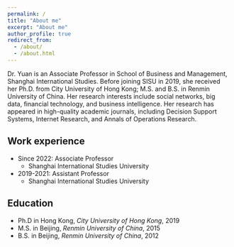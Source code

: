 ```yaml
---
permalink: /
title: "About me"
excerpt: "About me"
author_profile: true
redirect_from: 
  - /about/
  - /about.html
---
```


Dr. Yuan is an Associate Professor in School of Business and Management, Shanghai International Studies. Before joining SISU in 2019, she received her Ph.D. from City University of Hong Kong; M.S. and B.S. in Renmin University of China. Her research interests include social networks, big data, financial technology, and business intelligence. Her research has appeared in high-quality academic journals, including Decision Support Systems, Internet Research, and Annals of Operations Research. 



## Work experience
* Since 2022: Associate Professor
  * Shanghai International Studies University
* 2019-2021: Assistant Professor
  * Shanghai International Studies University

## Education
* Ph.D in Hong Kong, <i>City University of Hong Kong</i>, 2019
* M.S. in Beijing, <i>Renmin University of China</i>, 2015
* B.S. in Beijing, <i>Renmin University of China</i>, 2012


